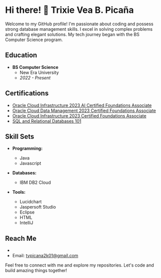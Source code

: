 # Hi there! 👋 Trixie Vea B. Picaña

Welcome to my GitHub profile! I'm passionate about coding and possess strong database management skills. I excel in solving complex problems and crafting elegant solutions. My tech journey began with the BS Computer Science program.

## Education
- **BS Computer Science**
  - New Era University
  - *2022 - Present*

## Certifications
- [Oracle Cloud Infrastructure 2023 AI Certified Foundations Associate](https://catalog-education.oracle.com/pls/certview/sharebadge?id=8A440C2E9C06E72B49B0E3730F214116E6A4922D439DCB7E5337DF99686A3D72)
- [Oracle Cloud Data Management 2023 Certified Foundations Associate](https://catalog-education.oracle.com/pls/certview/sharebadge?id=4618FC18419BE31730409C7946DC2A3C6DB49802995D0A0E9B17D13EBF04AAA2)
- [Oracle Cloud Infrastructure 2023 Certified Foundations Associate](https://catalog-education.oracle.com/pls/certview/sharebadge?id=97DF8268FEB7B4F49FA03F7B5F7084EB6340AB978D5F38A32627145D2F97417C)
- [SQL and Relational Databases 101](https://courses.cognitiveclass.ai/certificates/0d10eb8f53774188b1ceaf894232806e)

## Skill Sets
- **Programming:**
  - Java
  - Javascript

- **Databases:**
  - IBM DB2 Cloud

- **Tools:**
  - Lucidchart
  - Jaspersoft Studio
  - Eclipse
  - HTML
  - IntelliJ

## Reach Me
-
- Email: tvpicana2k01@gmail.com

Feel free to connect with me and explore my repositories. Let's code and build amazing things together!
